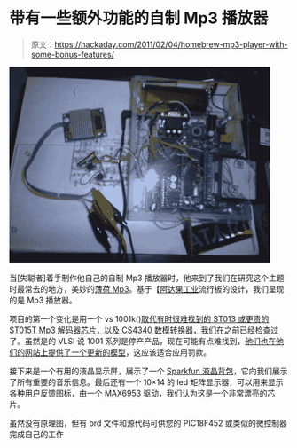 # 带有一些额外功能的自制 Mp3 播放器

> 原文：<https://hackaday.com/2011/02/04/homebrew-mp3-player-with-some-bonus-features/>

![](img/d907580881560a038a694fc078cfa660.png "mp3")

当[失聪者]着手制作他自己的自制 Mp3 播放器时，他来到了我们在研究这个主题时最常去的地方，美妙的[薄荷 Mp3](http://www.ladyada.net/make/minty/hardware.html)。基于【[阿达果工业](http://www.adafruit.com/)流行板的设计，我们呈现的是 Mp3 播放器。

项目的第一个变化是用一个 vs 1001k([)取代有时很难找到的 ST013 或更贵的 ST015T Mp3 解码器芯片，以及 CS4340 数模转换器，我们在](http://hackaday.com/2005/11/14/simple-mp3-player/)之前已经检查过了。虽然是的 VLSI 说 1001 系列是停产产品，现在可能有点难找到，[他们也在他们的网站上提供了一个更新的模型](http://www.vlsi.fi/en/products/vs1011.html)，这应该适合应用罚款。

接下来是一个有用的液晶显示屏，展示了一个 [Sparkfun 液晶背包](http://www.sparkfun.com/products/258)，它向我们展示了所有重要的音乐信息。最后还有一个 10×14 的 led 矩阵显示器，可以用来显示各种用户反馈图标，由一个 [MAX6953](http://www.maxim-ic.com/datasheet/index.mvp/id/3291) 驱动，我们认为这是一个非常漂亮的芯片。

虽然没有原理图，但有 brd 文件和源代码可供您的 PIC18F452 或类似的微控制器完成自己的工作
